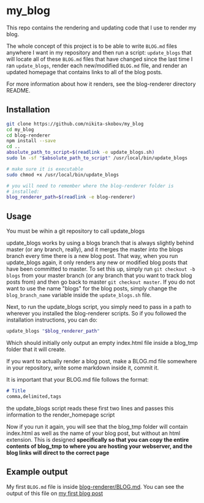 # my_blog

This repo contains the rendering and updating code that I use to render my blog. 

The whole concept of this project is to be able to write `BLOG.md` files anywhere I want in my repository and then run a script: `update_blogs` that will locate all of these `BLOG.md` files that have changed since the last time I ran `update_blogs`, render each new/modified `BLOG.md` file, and render an updated homepage that contains links to all of the blog posts.

For more information about how it renders, see the blog-renderer directory README.

## Installation

```sh
git clone https://github.com/nikita-skobov/my_blog
cd my_blog
cd blog-renderer
npm install --save
cd ..
absolute_path_to_script=$(readlink -e update_blogs.sh)
sudo ln -sf "$absolute_path_to_script" /usr/local/bin/update_blogs

# make sure it is executable
sudo chmod +x /usr/local/bin/update_blogs

# you will need to remember where the blog-renderer folder is
# installed:
blog_renderer_path=$(readlink -e blog-renderer)
```

## Usage

You must be wihin a git repository to call update_blogs

update_blogs works by using a blogs branch that is always slightly behind master (or any branch, really), and it merges the master into the blogs branch every time there is a new blog post. That way, when you run update_blogs again, it only renders any new or modified blog posts that have been committed to master. To set this up, simply run `git checkout -b blogs` from your master branch (or any branch that you want to track blog posts from) and then go back to master `git checkout master`. If you do not want to use the name "blogs" for the blog posts, simply change the `blog_branch_name` variable inside the `update_blogs.sh` file.

Next, to run the update_blogs script, you simply need to pass in a path to wherever you installed the blog-renderer scripts. So if you followed the installation instructions, you can do:

```sh
update_blogs "$blog_renderer_path"
```

Which should initially only output an empty index.html file inside a blog_tmp folder that it will create.

If you want to actually render a blog post, make a BLOG.md file somewhere in your repository, write some markdown inside it, commit it.

It is important that your BLOG.md file follows the format:

```md
# Title
comma,delimited,tags

```

the update_blogs script reads these first two lines and passes this information to the render_homepage script

Now if you run it again, you will see that the blog_tmp folder will contain index.html as well as the name of your blog post, but without an html extension. This is designed **specifically so that you can copy the entire contents of blog_tmp to where you are hosting your webserver, and the blog links will direct to the correct page**


## Example output

My first `BLOG.md` file is inside [blog-renderer/BLOG.md](https://github.com/nikita-skobov/my_blog/blob/master/blog-renderer/BLOG.md). You can see the output of this file on [my first blog post](https://blog.nikitas.link/hello-world)
